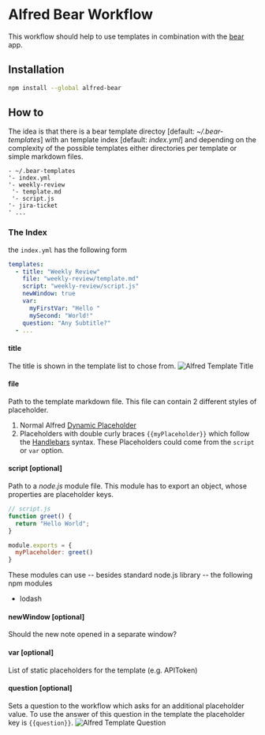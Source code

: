 # Alfred Bear Workflow

This workflow should help to use templates in combination with the [bear](https://bear.app) app.

## Installation
```bash
npm install --global alfred-bear
```

## How to
The idea is that there is a bear template directoy [default: *~/.bear-templates*] with an template index [default: *index.yml*] and depending on the complexity of the possible templates either directories per template or simple markdown files.

```plaintext
- ~/.bear-templates
'- index.yml
'- weekly-review
 '- template.md
 '- script.js
'- jira-ticket
' ...
```

### The Index
the `index.yml` has the following form

```yml
templates:
  - title: "Weekly Review"
    file: "weekly-review/template.md"
    script: "weekly-review/script.js"
    newWindow: true
    var:
      myFirstVar: "Hello "
      mySecond: "World!"
    question: "Any Subtitle?"
  - ...
```

#### title
The title is shown in the template list to chose from.
![Alfred Template Title](https://github.com/jmeischner/alfred-bear/blob/master/img/title.png?raw=true)

#### file
Path to the template markdown file.
This file can contain 2 different styles of placeholder.

1. Normal Alfred [Dynamic Placeholder](https://www.alfredapp.com/help/workflows/advanced/placeholders/)
2. Placeholders with double curly braces `{{myPlaceholder}}` which follow the [Handlebars](https://handlebarsjs.com/guide/) syntax. These Placeholders could come from the `script` or `var` option.

#### script [optional]
Path to a *node.js* module file.
This module has to export an object, whose properties are placeholder keys.

```js
// script.js
function greet() {
  return "Hello World"; 
}

module.exports = {
  myPlaceholder: greet()
}
```

These modules can use -- besides standard node.js library -- the following npm modules

- lodash

#### newWindow [optional]
Should the new note opened in a separate window?

#### var [optional]
List of static placeholders for the template (e.g. APIToken)

#### question [optional]
Sets a question to the workflow which asks for an additional placeholder value. To use the answer of this question in the template the placeholder key is `{{question}}`.
![Alfred Template Question](https://github.com/jmeischner/alfred-bear/blob/master/img/question.png?raw=true)